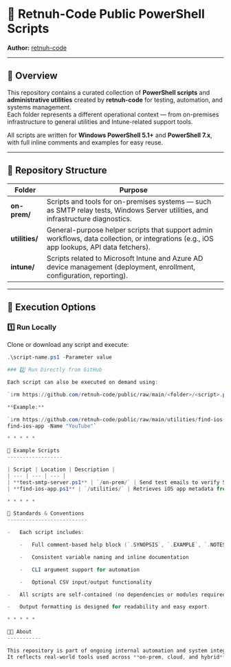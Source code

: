 # 🧰 Retnuh-Code Public PowerShell Scripts  

**Author:** [retnuh-code](https://github.com/retnuh-code)

---

## 🧩 Overview

This repository contains a curated collection of **PowerShell scripts** and **administrative utilities** created by **retnuh-code** for testing, automation, and systems management.  
Each folder represents a different operational context — from on-premises infrastructure to general utilities and Intune-related support tools.

All scripts are written for **Windows PowerShell 5.1+** and **PowerShell 7.x**, with full inline comments and examples for easy reuse.

---

## 📂 Repository Structure

| Folder | Purpose |
|---------|----------|
| **on-prem/** | Scripts and tools for on-premises systems — such as SMTP relay tests, Windows Server utilities, and infrastructure diagnostics. |
| **utilities/** | General-purpose helper scripts that support admin workflows, data collection, or integrations (e.g., iOS app lookups, API data fetchers). |
| **intune/** | Scripts related to Microsoft Intune and Azure AD device management (deployment, enrollment, configuration, reporting). |

---

## 🧪 Execution Options

### 1️⃣ Run Locally
Clone or download any script and execute:

```powershell
.\script-name.ps1 -Parameter value

### 2️⃣ Run Directly from GitHub

Each script can also be executed on demand using:

`irm https://github.com/retnuh-code/public/raw/main/<folder>/<script>.ps1 | iex`

**Example:**

`irm https://github.com/retnuh-code/public/raw/main/utilities/find-ios-app.ps1 | iex
find-ios-app -Name "YouTube"`

* * * * *

🧾 Example Scripts
------------------

| Script | Location | Description |
| --- | --- | --- |
| **test-smtp-server.ps1** | `/on-prem/` | Send test emails to verify SMTP relay functionality and connectivity. |
| **find-ios-app.ps1** | `/utilities/` | Retrieves iOS app metadata from the Apple App Store for Intune packaging or documentation. |

* * * * *

🧭 Standards & Conventions
--------------------------

-   Each script includes:

    -   Full comment-based help block (`.SYNOPSIS`, `.EXAMPLE`, `.NOTES`)

    -   Consistent variable naming and inline documentation

    -   CLI argument support for automation

    -   Optional CSV input/output functionality

-   All scripts are self-contained (no dependencies or modules required).

-   Output formatting is designed for readability and easy export.

* * * * *

🧑‍💻 About
-----------

This repository is part of ongoing internal automation and system integration work --- shared publicly for community reference and educational use.\
It reflects real-world tools used across **on-prem, cloud, and hybrid** environments.
